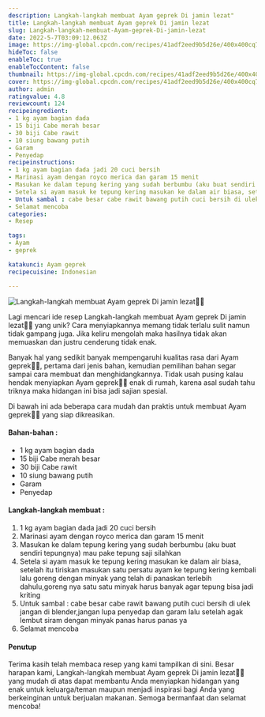 ```yaml
---
description: Langkah-langkah membuat Ayam geprek Di jamin lezat"
title: Langkah-langkah membuat Ayam geprek Di jamin lezat
slug: Langkah-langkah-membuat-Ayam-geprek-Di-jamin-lezat
date: 2022-5-7T03:09:12.063Z
image: https://img-global.cpcdn.com/recipes/41adf2eed9b5d26e/400x400cq70/photo.jpg
hideToc: false
enableToc: true
enableTocContent: false
thumbnail: https://img-global.cpcdn.com/recipes/41adf2eed9b5d26e/400x400cq70/photo.jpg
cover: https://img-global.cpcdn.com/recipes/41adf2eed9b5d26e/400x400cq70/photo.jpg
author: admin
ratingvalue: 4.8
reviewcount: 124
recipeingredient:
- 1 kg ayam bagian dada
- 15 biji Cabe merah besar
- 30 biji Cabe rawit
- 10 siung bawang putih
- Garam
- Penyedap
recipeinstructions:
- 1 kg ayam bagian dada jadi 20 cuci bersih
- Marinasi ayam dengan royco merica dan garam 15 menit
- Masukan ke dalam tepung kering yang sudah berbumbu (aku buat sendiri tepungnya) mau pake tepung saji silahkan
- Setela si ayam masuk ke tepung kering masukan ke dalam air biasa, setelah itu tiriskan masukan satu persatu ayam ke tepung kering kembali lalu goreng dengan minyak yang telah di panaskan terlebih dahulu,goreng nya satu satu minyak harus banyak agar tepung bisa jadi kriting
- Untuk sambal : cabe besar cabe rawit bawang putih cuci bersih di ulek jangan di blender,jangan lupa penyedap dan garam lalu setelah agak lembut siram dengan minyak panas harus panas ya
- Selamat mencoba
categories:
- Resep

tags:
- Ayam
- geprek

katakunci: Ayam geprek
recipecuisine: Indonesian

---
```


![Langkah-langkah membuat Ayam geprek Di jamin lezat👩‍🍳](https://img-global.cpcdn.com/recipes/41adf2eed9b5d26e/400x400cq70/photo.jpg)

Lagi mencari ide resep Langkah-langkah membuat Ayam geprek Di jamin lezat👩‍🍳 yang unik? Cara menyiapkannya memang tidak terlalu sulit namun tidak gampang juga. Jika keliru mengolah maka hasilnya tidak akan memuaskan dan justru cenderung tidak enak.

Banyak hal yang sedikit banyak mempengaruhi kualitas rasa dari Ayam geprek👩‍🍳, pertama dari jenis bahan, kemudian pemilihan bahan segar sampai cara membuat dan menghidangkannya. Tidak usah pusing kalau hendak menyiapkan Ayam geprek👩‍🍳 enak di rumah, karena asal sudah tahu triknya maka hidangan ini bisa jadi sajian spesial.

Di bawah ini ada beberapa cara mudah dan praktis untuk membuat Ayam geprek👩‍🍳 yang siap dikreasikan.

<!--inarticleads1-->

#### Bahan-bahan :

- 1 kg ayam bagian dada
- 15 biji Cabe merah besar
- 30 biji Cabe rawit
- 10 siung bawang putih
- Garam
- Penyedap

<!--inarticleads2-->

#### Langkah-langkah membuat :

1. 1 kg ayam bagian dada jadi 20 cuci bersih
1. Marinasi ayam dengan royco merica dan garam 15 menit
1. Masukan ke dalam tepung kering yang sudah berbumbu (aku buat sendiri tepungnya) mau pake tepung saji silahkan
1. Setela si ayam masuk ke tepung kering masukan ke dalam air biasa, setelah itu tiriskan masukan satu persatu ayam ke tepung kering kembali lalu goreng dengan minyak yang telah di panaskan terlebih dahulu,goreng nya satu satu minyak harus banyak agar tepung bisa jadi kriting
1. Untuk sambal : cabe besar cabe rawit bawang putih cuci bersih di ulek jangan di blender,jangan lupa penyedap dan garam lalu setelah agak lembut siram dengan minyak panas harus panas ya
1. Selamat mencoba

#### Penutup

Terima kasih telah membaca resep yang kami tampilkan di sini. Besar harapan kami, Langkah-langkah membuat Ayam geprek Di jamin lezat👩‍🍳 yang mudah di atas dapat membantu Anda menyiapkan hidangan yang enak untuk keluarga/teman maupun menjadi inspirasi bagi Anda yang berkeinginan untuk berjualan makanan. Semoga bermanfaat dan selamat mencoba!